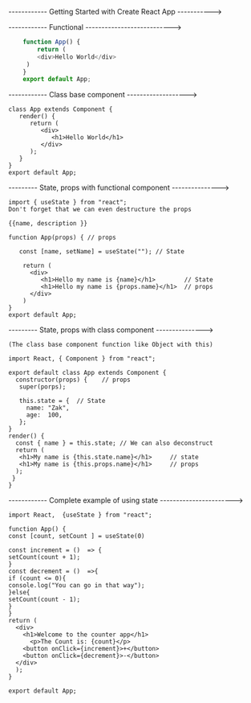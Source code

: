 ------------ Getting Started with Create React App ----------->
     
------------ Functional --------------------------->                                
  ```JavaScript                                               
      function App() {
          return (
          <div>Hello World</div>
       )
      }
      export default App;
```

------------ Class base component ------------------->

    class App extends Component {
       render() {
          return (
             <div>
                <h1>Hello World</h1>
             </div>
          );
       }
    }
    export default App;

--------- State, props with functional component --------------->

    import { useState } from "react";
    Don't forget that we can even destructure the props

    {{name, description }}

    function App(props) { // props

       const [name, setName] = useState(""); // State

        return (
          <div> 
             <h1>Hello my name is {name}</h1>        // State
             <h1>Hello my name is {props.name}</h1>  // props
          </div>
        )
    }
    export default App;

--------- State, props with class component --------------->
   
    (The class base component function like Object with this)

    import React, { Component } from "react";

    export default class App extends Component {
      constructor(props) {    // props
       super(porps);

       this.state = {  // State
         name: "Zak",
         age:  100,
       };
    }
    render() {
      const { name } = this.state; // We can also deconstruct
      return (
       <h1>My name is {this.state.name}</h1>     // state
       <h1>My name is {this.props.name}</h1>     // props
      );
     }
    }

------------ Complete example of using state ----------------------->

    import React,  {useState } from "react";
    
    function App() {
    const [count, setCount ] = useState(0)
    
    const increment = ()  => {
    setCount(count + 1);
    }
    const decrement = ()  =>{
    if (count <= 0){
    console.log("You can go in that way");
    }else{
    setCount(count - 1);
    }
    }
    return (
      <div>
        <h1>Welcome to the counter app</h1>
          <p>The Count is: {count}</p>
        <button onClick={increment}>+</button>
        <button onClick={decrement}>-</button>
      </div>
      );
    }
    
    export default App;
